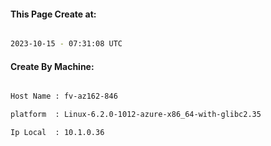 
   
#### This Page Create at:

```bash

2023-10-15 - 07:31:08 UTC

```

#### Create By Machine:

```bash

Host Name : fv-az162-846

platform  : Linux-6.2.0-1012-azure-x86_64-with-glibc2.35

Ip Local  : 10.1.0.36

```

